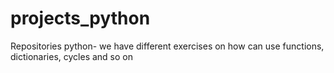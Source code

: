 # projects_python

Repositories python- we have different exercises on how can use functions, dictionaries, cycles and so on 
